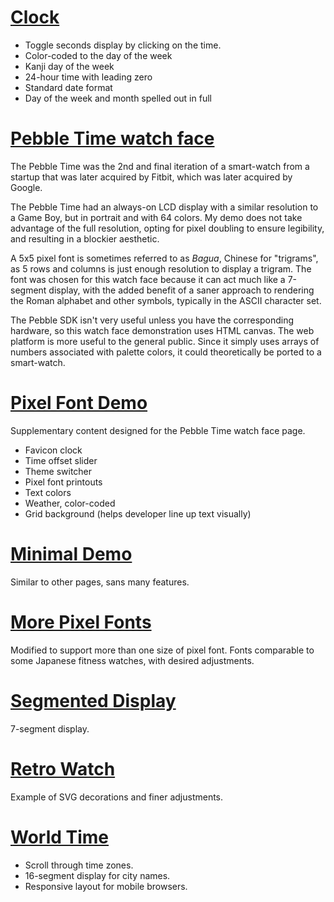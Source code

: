# [Clock](https://vezquex.github.io/clock)
- Toggle seconds display by clicking on the time.
- Color-coded to the day of the week
- Kanji day of the week
- 24-hour time with leading zero
- Standard date format
- Day of the week and month spelled out in full

# [Pebble Time watch face](https://vezquex.github.io/clock/watch-canvas.html)

The Pebble Time was the 2nd and final iteration of a smart-watch from a startup that was later acquired by Fitbit, which was later acquired by Google.

The Pebble Time had an always-on LCD display with a similar resolution to a Game Boy, but in portrait and with 64 colors. My demo does not take advantage of the full resolution, opting for pixel doubling to ensure legibility, and resulting in a blockier aesthetic.

A 5x5 pixel font is sometimes referred to as _Bagua_, Chinese for "trigrams", as 5 rows and columns is just enough resolution to display a trigram. The font was chosen for this watch face because it can act much like a 7-segment display, with the added benefit of a saner approach to rendering the Roman alphabet and other symbols, typically in the ASCII character set.

The Pebble SDK isn't very useful unless you have the corresponding hardware, so this watch face demonstration uses HTML canvas. The web platform is more useful to the general public. Since it simply uses arrays of numbers associated with palette colors, it could theoretically be ported to a smart-watch.

# [Pixel Font Demo](https://vezquex.github.io/clock/demo.html)

Supplementary content designed for the Pebble Time watch face page.

- Favicon clock
- Time offset slider
- Theme switcher
- Pixel font printouts
- Text colors
- Weather, color-coded
- Grid background (helps developer line up text visually)

# [Minimal Demo](https://vezquex.github.io/clock/minimal.html)
Similar to other pages, sans many features.

# [More Pixel Fonts](https://vezquex.github.io/clock/mip.html)
Modified to support more than one size of pixel font. Fonts comparable to some Japanese fitness watches, with desired adjustments.

# [Segmented Display](https://vezquex.github.io/clock/segment.html)
7-segment display.

# [Retro Watch](https://vezquex.github.io/clock/retro-168.html)
Example of SVG decorations and finer adjustments.

# [World Time](https://vezquex.github.io/clock/world.html)
- Scroll through time zones.
- 16-segment display for city names.
- Responsive layout for mobile browsers.
